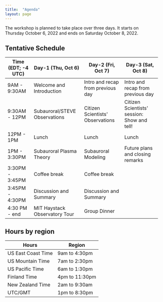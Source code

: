 ```yaml
---
title:  "Agenda"
layout: page
---
```


The workshop is planned to take place over three days. It starts on Thursday October 6, 2022 and ends on Saturday October 8, 2022.

## Tentative Schedule

| Time (EDT; -4 UTC) | Day-1 (Thu, Oct 6) | Day-2 (Fri, Oct 7) | Day-3 (Sat, Oct 8) |
|--------------------|--------------------|--------------------|--------------------|
| 9AM - 9:30AM         | Welcome and Introduction   | Intro and recap from previous day |Intro and recap from previous day  |
| 9:30AM - 12PM         | Subauroral/STEVE Observations                        | Citizen Scientists' Observations            |Citizen Scientists' session: Show and tell!                       |
| 12PM - 1PM        | Lunch | Lunch  | Lunch |
| 1PM - 3:30PM        | Subauroral Plasma Theory | Subauroral Modeling  |Future plans and closing remarks |
| 3:30PM - 3:45PM        | Coffee break | Coffee break  | |
| 3:45PM - 4:30PM        | Discussion and Summary | Discussion and Summary  | |
| 4:30 PM - end        | MIT Haystack Observatory Tour | Group Dinner  | |

## Hours by region

| Hours                 | Region         |
|-----------------------|----------------|
| US East Coast Time    | 9am to 4:30pm  |
| US Mountain Time      | 7am to 2:30pm  |
| US Pacific Time       | 6am to 1:30pm  |
| Finland Time          | 4pm to 11:30pm |
| New Zealand Time      | 2am to 9:30am  |
| UTC/GMT               | 1pm to 8:30pm  |